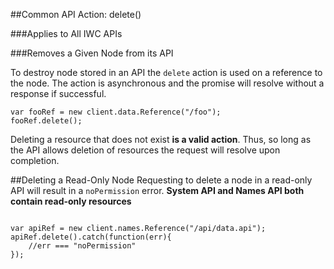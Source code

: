 ##Common API Action: delete()

###Applies to All IWC APIs

###Removes a Given Node from its API


To destroy node stored in an API the `delete` action is used on a reference to
the node. The action is asynchronous and the promise will resolve without a
response if successful.

```
var fooRef = new client.data.Reference("/foo");
fooRef.delete();
```

Deleting a resource that does not exist **is a valid action**.
Thus, so long as the API allows deletion of resources the request will resolve
upon completion.

##Deleting a Read-Only Node
Requesting to delete a node in a read-only API will result in a `noPermission` error.
**System API and Names API both contain read-only resources**

```

var apiRef = new client.names.Reference("/api/data.api");
apiRef.delete().catch(function(err){
    //err === "noPermission"
});
```
